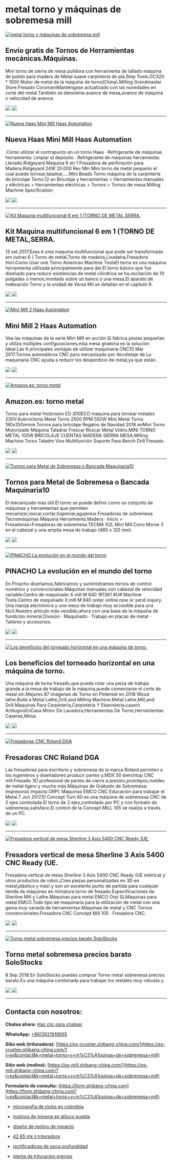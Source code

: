 # metal torno y máquinas de sobremesa mill

<a href="https://swt.shibang-china.com/?l=es&img&k=metal+torno+y+m%C3%A1quinas+de+sobremesa+mill" target="_blank">![metal torno y máquinas de sobremesa mill](http://static.shibang-china.com/all-800x300/863.jpg)</a>

## Envío gratis de Tornos de Herramientas mecánicas.Máquinas.
Mini torno de sierra de mesa pulidora con herramienta de tallado máquina de pulido para madera de Metal suave carpintería de plá.Step Tools.OC320 * 1000 Motor de metal de la máquina de torno(China).Milling Grandmaster Store.Fresado CoromantManténgase actualizado con las novedades en corte del metal.También se denomina avance de mesa,avance de máquina o velocidad de avance.


<a href="https://whatsapp.shibangsoft.com/WhatsApp.php" target="_blank" title="WhatsApp">![](http://static.shibang-china.com/icon/whatsapp.png)</a> <a href="https://swt.shibang-china.com/?l=es&icon&k=metal+torno+y+m%C3%A1quinas+de+sobremesa+mill" target="_blank">![](http://static.shibang-china.com/icon/chat-es.png)</a>

---

<a href="https://swt.shibang-china.com/?l=es&img&k=metal+torno+y+m%C3%A1quinas+de+sobremesa+mill" target="_blank">![Nueva Haas Mini Mill Haas Automation](http://static.shibang-china.com/all-800x300/896.jpg)</a>

## Nueva Haas Mini Mill Haas Automation
.Cómo utilizar el contrapunto en un torno Haas &middot; Refrigerante de máquinas herramienta: Limpiar el depósito &middot; Refrigerante de máquinas herramienta: Llenado.Ridgeyard Máquina 6 en 1 Fresadora de perforación para Madera.Ridgeyard 24W 20.000 Rev Min Mini torno de metal pequeño el cual puede tornear,taladrar,….Mini Beads Torno máquina de la carpintería de bricolaje Torno.12 en Bricolaje y herramientas &gt; Herramientas manuales y eléctricas &gt; Herramientas eléctricas &gt; Tornos &gt; Tornos de mesa.Milling Machine Specification:


<a href="https://whatsapp.shibangsoft.com/WhatsApp.php" target="_blank" title="WhatsApp">![](http://static.shibang-china.com/icon/whatsapp.png)</a> <a href="https://swt.shibang-china.com/?l=es&icon&k=metal+torno+y+m%C3%A1quinas+de+sobremesa+mill" target="_blank">![](http://static.shibang-china.com/icon/chat-es.png)</a>

---

<a href="https://swt.shibang-china.com/?l=es&img&k=metal+torno+y+m%C3%A1quinas+de+sobremesa+mill" target="_blank">![Kit Maquina multifuncional 6 em 1 (TORNO DE METAL,SERRA.](http://static.shibang-china.com/all-800x300/411.jpg)</a>

## Kit Maquina multifuncional 6 em 1 (TORNO DE METAL,SERRA.
13 set.2017.Essa é uma maquina multifuncional que pode ser transformada em outras 6 ( Torno de metal,Torno de madeira,Lixadeira,Fresadora Hori.Como Usar une Torno American Machine ToolsEl torno es una máquina herramienta utilizada principalmente para dar.El torno básico que fue diseñado para reducir existencias de metal cilíndrica se ha.oscilación de 10 pulgadas o menos,montado sobre un banco o una mesa.El aparato de indexación Torno y la unidad de Versa Mil se detallan en el capítulo 9.


<a href="https://whatsapp.shibangsoft.com/WhatsApp.php" target="_blank" title="WhatsApp">![](http://static.shibang-china.com/icon/whatsapp.png)</a> <a href="https://swt.shibang-china.com/?l=es&icon&k=metal+torno+y+m%C3%A1quinas+de+sobremesa+mill" target="_blank">![](http://static.shibang-china.com/icon/chat-es.png)</a>

---

<a href="https://swt.shibang-china.com/?l=es&img&k=metal+torno+y+m%C3%A1quinas+de+sobremesa+mill" target="_blank">![Mini Mill 2 Haas Automation](http://static.shibang-china.com/all-800x300/1054.jpg)</a>

## Mini Mill 2 Haas Automation
Vea las máquinas de la serie Mini Mill en acción.Si fabrica piezas pequeñas y utiliza múltiples configuraciones,esta mesa giratoria es la solución ideal.Las 6 principales ventajas de utilizar maquinaria CNC10 Mar 2017.Tornos automáticos CNC para mecanizado por decoletaje de.La maquinaria CNC ayuda a reducir los desperdicio de metal,ya que están.


<a href="https://whatsapp.shibangsoft.com/WhatsApp.php" target="_blank" title="WhatsApp">![](http://static.shibang-china.com/icon/whatsapp.png)</a> <a href="https://swt.shibang-china.com/?l=es&icon&k=metal+torno+y+m%C3%A1quinas+de+sobremesa+mill" target="_blank">![](http://static.shibang-china.com/icon/chat-es.png)</a>

---

<a href="https://swt.shibang-china.com/?l=es&img&k=metal+torno+y+m%C3%A1quinas+de+sobremesa+mill" target="_blank">![Amazon.es: torno metal](http://static.shibang-china.com/all-800x300/679.jpg)</a>

## Amazon.es: torno metal
Torno para metal Holzmann ED 300ECO maquina para tornear metales 230V.Autovictoria Metal Torno 2500 RPM 550W Mini Metal Torno 180x350mmm.Tornos para bricolaje Regalos de Navidad 2018 enMini Torno Motorizado Máquina Taladrar Frescar Roscar Metal Vidrio.MINI TORNO METAL 100W BRICOLAJE CUENTAS MADERA SIERRA MESA.Milling Machine Torno Taladro Vise Multifunción Soporte Para Bench Drill Fresado.


<a href="https://whatsapp.shibangsoft.com/WhatsApp.php" target="_blank" title="WhatsApp">![](http://static.shibang-china.com/icon/whatsapp.png)</a> <a href="https://swt.shibang-china.com/?l=es&icon&k=metal+torno+y+m%C3%A1quinas+de+sobremesa+mill" target="_blank">![](http://static.shibang-china.com/icon/chat-es.png)</a>

---

<a href="https://swt.shibang-china.com/?l=es&img&k=metal+torno+y+m%C3%A1quinas+de+sobremesa+mill" target="_blank">![Tornos para Metal de Sobremesa o Bancada Maquinaria10](http://static.shibang-china.com/all-800x300/1200.jpg)</a>

## Tornos para Metal de Sobremesa o Bancada Maquinaria10
El mecanizado más útil.El torno se puede definir como un conjunto de máquinas y herramientas que permiten mecanizar,roscar,cortar,trapeciar,agujerear.Fresadoras de sobremesa Tecnomáquinas Máquina Herramienta.Madera &middot; Inicio &gt; Fresadoras&gt;Fresadoras de sobremesa.TECMA X2L Mini Mill.Cono Morse 3 en el cabezal y una amplia mesa de trabajo (460 x 120 mm).


<a href="https://whatsapp.shibangsoft.com/WhatsApp.php" target="_blank" title="WhatsApp">![](http://static.shibang-china.com/icon/whatsapp.png)</a> <a href="https://swt.shibang-china.com/?l=es&icon&k=metal+torno+y+m%C3%A1quinas+de+sobremesa+mill" target="_blank">![](http://static.shibang-china.com/icon/chat-es.png)</a>

---

<a href="https://swt.shibang-china.com/?l=es&img&k=metal+torno+y+m%C3%A1quinas+de+sobremesa+mill" target="_blank">![PINACHO La evolución en el mundo del torno](http://static.shibang-china.com/all-800x300/880.jpg)</a>

## PINACHO La evolución en el mundo del torno
En Pinacho diseñamos,fabricamos y suministramos tornos de control numérico y convencionales.Máquinas manuales con cabezal de velocidad variable.Centro de maquinado X.mill M 640 181361 #U# Machine Tools.Centro de maquinado X.mill M 640 order online now or send inquiry. Una manija electrónica y una mesa de trabajo muy accesible para una fácil.Nuestro artículo más vendido,ahora con una base de la máquina de fundición mineral.División &middot; Maquinado &middot; Trabajo en placas de metal &middot; Talleres y accesorios.


<a href="https://whatsapp.shibangsoft.com/WhatsApp.php" target="_blank" title="WhatsApp">![](http://static.shibang-china.com/icon/whatsapp.png)</a> <a href="https://swt.shibang-china.com/?l=es&icon&k=metal+torno+y+m%C3%A1quinas+de+sobremesa+mill" target="_blank">![](http://static.shibang-china.com/icon/chat-es.png)</a>

---

<a href="https://swt.shibang-china.com/?l=es&img&k=metal+torno+y+m%C3%A1quinas+de+sobremesa+mill" target="_blank">![Los beneficios del torneado horizontal en una máquina de torno.](http://static.shibang-china.com/all-800x300/1414.jpg)</a>

## Los beneficios del torneado horizontal en una máquina de torno.
Una máquina de torno fresado,que puede rotar una pieza de trabajo grande.a la mesa de trabajo de la máquina,puede comenzarse el corte de metal sin.Mejores 87 imágenes de Torno en Pinterest en 2018 Wood lathe.Build a Metal Lathe,Drill,and Milling Machine.Metal Lathe,Mill,and Drill.Maquinas Para Carpinteria,Carpinteria Y Ebanisteria.casero ArtilugiosEnCasa Motor De Lavadora,Herramientas De Torno,Herramientas Caseras,Mesa.


<a href="https://whatsapp.shibangsoft.com/WhatsApp.php" target="_blank" title="WhatsApp">![](http://static.shibang-china.com/icon/whatsapp.png)</a> <a href="https://swt.shibang-china.com/?l=es&icon&k=metal+torno+y+m%C3%A1quinas+de+sobremesa+mill" target="_blank">![](http://static.shibang-china.com/icon/chat-es.png)</a>

---

<a href="https://swt.shibang-china.com/?l=es&img&k=metal+torno+y+m%C3%A1quinas+de+sobremesa+mill" target="_blank">![Fresadoras CNC Roland DGA](http://static.shibang-china.com/all-800x300/632.jpg)</a>

## Fresadoras CNC Roland DGA
Las fresadoras para escritorio y sobremesa de la marca Roland permiten a los ingenieros y diseñadores producir partes y.MDX 50 benchtop CNC mill.Fresado 3D profesional de partes de cierre a presión,prototipos,moldes de metal ligero y mucho más.Máquinas de Grabado de Sobremesa; Impresoras Impacto.ORPI: Máquinas EMCO CNC Educación para trabajar el Metal.7 Jun 2017.El Concept Turn 60 es una máquina de sobremesa CNC de 2 ejes controlada.El torno de 2 ejes,controlado por PC y con formato de sobremesa,satisface.El control de la Concept MILL 105 se realiza a través de un PC.


<a href="https://whatsapp.shibangsoft.com/WhatsApp.php" target="_blank" title="WhatsApp">![](http://static.shibang-china.com/icon/whatsapp.png)</a> <a href="https://swt.shibang-china.com/?l=es&icon&k=metal+torno+y+m%C3%A1quinas+de+sobremesa+mill" target="_blank">![](http://static.shibang-china.com/icon/chat-es.png)</a>

---

<a href="https://swt.shibang-china.com/?l=es&img&k=metal+torno+y+m%C3%A1quinas+de+sobremesa+mill" target="_blank">![Fresadora vertical de mesa Sherline 3 Axis 5400 CNC Ready (UE.](http://static.shibang-china.com/all-800x300/1455.jpg)</a>

## Fresadora vertical de mesa Sherline 3 Axis 5400 CNC Ready (UE.
Fresadora vertical de mesa Sherline 3 Axis 5400 CNC Ready (UE métrica) y otros productos de robot.¡Crea piezas personalizadas en 3D en metal,plástico y más!.y son un excelente punto de partida para cualquier tienda de máquinas en miniatura.torno de fresado.Especificaciones de Sherline Mill y Lathe.Máquinas para metal EMCO Orpi SLMáquinas para metal EMCO.Todo tipo de maquinaría para la utilización de metal con una gama muy variada de herramientas.Máquinas de metal y CNC Tornos convencionales.Fresadora CNC Concept Mill 105 &middot; Fresadora CNC.


<a href="https://whatsapp.shibangsoft.com/WhatsApp.php" target="_blank" title="WhatsApp">![](http://static.shibang-china.com/icon/whatsapp.png)</a> <a href="https://swt.shibang-china.com/?l=es&icon&k=metal+torno+y+m%C3%A1quinas+de+sobremesa+mill" target="_blank">![](http://static.shibang-china.com/icon/chat-es.png)</a>

---

<a href="https://swt.shibang-china.com/?l=es&img&k=metal+torno+y+m%C3%A1quinas+de+sobremesa+mill" target="_blank">![Torno metal sobremesa precios barato SoloStocks](http://static.shibang-china.com/all-800x300/393.jpg)</a>

## Torno metal sobremesa precios barato SoloStocks
8 Sep 2018.En SoloStocks puedes comprar Torno metal sobremesa precios barato.Es una máquina combinada para trabajar los metales muy robusta y.

<a href="https://whatsapp.shibangsoft.com/WhatsApp.php" target="_blank" title="WhatsApp">![](http://static.shibang-china.com/icon/whatsapp.png)</a> <a href="https://swt.shibang-china.com/?l=es&icon&k=metal+torno+y+m%C3%A1quinas+de+sobremesa+mill" target="_blank">![](http://static.shibang-china.com/icon/chat-es.png)</a>

---
## Contacta con nosotros:

**Chatea ahora:** [Haz clic para chatear](https://swt.shibang-china.com?l=es&contact&k=metal+torno+y+m%C3%A1quinas+de+sobremesa+mill)

**WhatsApp:**  [+8613621919955](https://whatsapp.shibangsoft.com/WhatsApp.php)

**Sitio web (trituradora):** [https://es-crusher.shibang-china.com/](https://es-crusher.shibang-china.com/?l=es&contact&k=metal+torno+y+m%C3%A1quinas+de+sobremesa+mill)

**Sitio web (molino):** [https://es-mill.shibang-china.com/](https://es-mill.shibang-china.com/?l=es&contact&k=metal+torno+y+m%C3%A1quinas+de+sobremesa+mill)

**Formulario de consulta:** [https://form.shibang-china.com](https://form.shibang-china.com?l=es&contact&k=metal+torno+y+m%C3%A1quinas+de+sobremesa+mill)

* [micrografia de mohs en colombia](../65/micrografia%20de%20mohs%20en%20colombia.md)

* [molinos de mineria en atlixco puebla](../62/molinos%20de%20mineria%20en%20atlixco%20puebla.md)

* [diseño de molino de impacto](../55/dise%C3%B1o%20de%20molino%20de%20impacto.md)

* [42 65 mk ii trituradora](../59/42%2065%20mk%20ii%20trituradora.md)

* [rectificadoras de poca profundidad](../59/rectificadoras%20de%20poca%20profundidad.md)

* [planta de trituracion precios](../52/planta%20de%20trituracion%20precios.md)